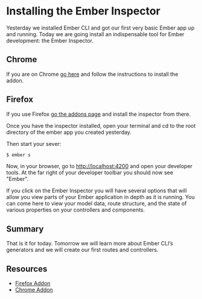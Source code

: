 # Installing the Ember Inspector

Yesterday we installed Ember CLI and got our first very basic Ember app up and running. Today we are going install an indispensable tool for Ember development: the Ember Inspector.

## Chrome

If you are on Chrome [go here](https://chrome.google.com/webstore/detail/ember-inspector/bmdblncegkenkacieihfhpjfppoconhi) and follow the instructions to install the addon.


## Firefox

If you use Firefox [go the addons page](https://addons.mozilla.org/en-US/firefox/addon/ember-inspector/) and install the inspector from there.


Once you have the inspector installed, open your terminal and cd to the root directory of the ember app you created yesterday.

Then start your sever:

```sh
$ ember s
```

Now, in your browser, go to [http://localhost:4200](http://localhost:4200) and open your developer tools. At the far right of your developer toolbar you should now see "Ember".

If you click on the Ember Inspector you will have several options that will allow you view parts of your Ember application in depth as it is running. You can come here to view your model data, route structure, and the state of various properties on your controllers and components.

## Summary

That is it for today. Tomorrow we will learn more about Ember CLI’s generators and we will create our first routes and controllers.

## Resources

* [Firefox Addon](https://addons.mozilla.org/en-US/firefox/addon/ember-inspector/)
* [Chrome Addon](https://chrome.google.com/webstore/detail/ember-inspector/bmdblncegkenkacieihfhpjfppoconhi)
